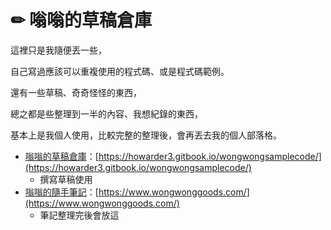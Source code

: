 # ✏ 嗡嗡的草稿倉庫

這裡只是我隨便丟一些，

自己寫過應該可以重複使用的程式碼、或是程式碼範例。



還有一些草稿、奇奇怪怪的東西，

總之都是些整理到一半的內容、我想紀錄的東西，

基本上是我個人使用，比較完整的整理後，會再丟去我的個人部落格。

* [嗡嗡的草稿倉庫](https://howarder3.gitbook.io/wongwongsamplecode/)：[https://howarder3.gitbook.io/wongwongsamplecode/](https://howarder3.gitbook.io/wongwongsamplecode/)
  * 撰寫草稿使用
* [嗡嗡的隨手筆記](https://www.wongwonggoods.com/)：[https://www.wongwonggoods.com/](https://www.wongwonggoods.com/)
  * 筆記整理完後會放這

